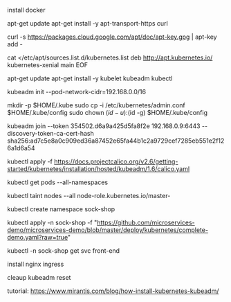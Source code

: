 install docker

apt-get update
apt-get install -y apt-transport-https curl 

curl -s https://packages.cloud.google.com/apt/doc/apt-key.gpg | apt-key add -

cat <<EOF >/etc/apt/sources.list.d/kubernetes.list
deb http://apt.kubernetes.io/ kubernetes-xenial main
EOF

apt-get update
apt-get install -y kubelet kubeadm kubectl

kubeadm init --pod-network-cidr=192.168.0.0/16

mkdir -p $HOME/.kube
sudo cp -i /etc/kubernetes/admin.conf $HOME/.kube/config
sudo chown $(id -u):$(id -g) $HOME/.kube/config

kubeadm join --token 354502.d6a9a425d5fa8f2e 192.168.0.9:6443 --discovery-token-ca-cert-hash sha256:ad7c5e8a0c909ed36a87452e65fa44b1c2a9729cef7285eb551e2f126a1d6a54

kubectl apply -f https://docs.projectcalico.org/v2.6/getting-started/kubernetes/installation/hosted/kubeadm/1.6/calico.yaml

kubectl get pods --all-namespaces

kubectl taint nodes --all node-role.kubernetes.io/master-

kubectl create namespace sock-shop

kubectl apply -n sock-shop -f "https://github.com/microservices-demo/microservices-demo/blob/master/deploy/kubernetes/complete-demo.yaml?raw=true"

kubectl -n sock-shop get svc front-end


install nginx ingress


cleaup
 kubeadm reset

tutorial: https://www.mirantis.com/blog/how-install-kubernetes-kubeadm/
